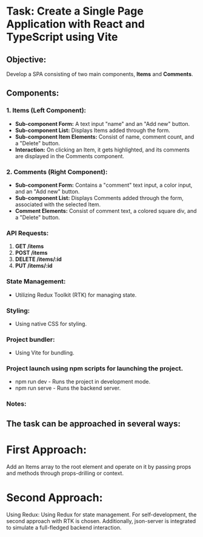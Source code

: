# Task: Create a Single Page Application with React and TypeScript using Vite

## Objective:
Develop a SPA consisting of two main components, **Items** and **Comments**. 


## Components:
### 1. Items (Left Component):
- **Sub-component Form:** A text input "name" and an "Add new" button.
- **Sub-component List:** Displays Items added through the form.
- **Sub-component Item Elements:** Consist of name, comment count, and a "Delete" button.
- **Interaction:** On clicking an Item, it gets highlighted, and its comments are displayed in the Comments component.

### 2. Comments (Right Component):
- **Sub-component Form:** Contains a "comment" text input, a color input, and an "Add new" button.
- **Sub-component List:** Displays Comments added through the form, associated with the selected Item.
- **Comment Elements:** Consist of comment text, a colored square div, and a "Delete" button.


### API Requests:
1. **GET /items**
2. **POST /items**
3. **DELETE /items/:id**
4. **PUT /items/:id**

### State Management:
- Utilizing Redux Toolkit (RTK) for managing state.

### Styling:
- Using native CSS for styling.

### Project bundler:
- Using Vite for bundling.

### Project launch using npm scripts for launching the project.
- npm run dev - Runs the project in development mode.
- npm run serve - Runs the backend server.

### Notes:
## The task can be approached in several ways:

# First Approach: 
Add an Items array to the root element and operate 
on it by passing props and methods through props-drilling or context.

# Second Approach:
Using Redux: Using Redux for state management.
For self-development, the second approach with RTK is chosen. 
Additionally, json-server is integrated to simulate a full-fledged backend interaction.
